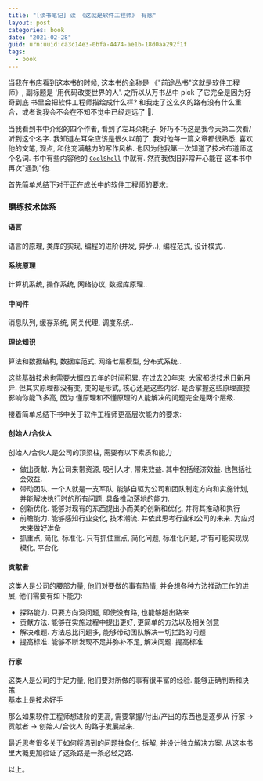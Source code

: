 ```yaml
---
title: "[读书笔记] 读 《这就是软件工程师》 有感"
layout: post
categories: book
date: "2021-02-28"
guid: urn:uuid:ca3c14e3-0bfa-4474-ae1b-18d0aa292f1f
tags:
  - book
---
```


当我在书店看到这本书的时候, 这本书的全称是 《"前途丛书"这就是软件工程师》, 副标题是 '用代码改变世界的人'. 之所以从万书丛中 pick 了它完全是因为好奇到底
书里会把软件工程师描绘成什么样? 和我走了这么久的路有没有什么重合，或者说我会不会在不知不觉中已经走远了 🌚.  

当我看到书中介绍的四个作者, 看到了左耳朵耗子. 好巧不巧这是我今天第二次看/听到这个名字. 我知道左耳朵应该是很久以前了, 我对他每一篇文章都很熟悉, 喜欢他的文笔, 观点,
和他充满魅力的写作风格. 也因为他我第一次知道了技术布道师这个名词. 书中有些内容他的 [`CoolShell`](https://coolshell.cn/) 中就有. 然而我依旧非常开心能在
这本书中再次"遇到"他.  

首先简单总结下对于正在成长中的软件工程师的要求:  
### 磨练技术体系  
#### 语言
语言的原理, 类库的实现, 编程的进阶(并发, 异步..), 编程范式, 设计模式..

#### 系统原理
计算机系统, 操作系统, 网络协议, 数据库原理..

#### 中间件
消息队列, 缓存系统, 网关代理, 调度系统..

#### 理论知识 
算法和数据结构, 数据库范式, 网络七层模型, 分布式系统..  

这些基础技术也需要大概四五年的时间积累. 在过去20年来, 大家都说技术日新月异. 但其实原理都没有变, 变的是形式, 核心还是这些内容. 是否掌握这些原理直接影响你能飞多高, 因为
懂原理和不懂原理的人能解决的问题完全是两个层级.  

接着简单总结下书中关于软件工程师更高层次能力的要求:  
#### 创始人/合伙人
创始人/合伙人是公司的顶梁柱, 需要有以下素质和能力  

* 做出贡献. 为公司来带资源, 吸引人才, 带来效益. 其中包括经济效益. 也包括社会效益.
* 带动团队. 一个人就是一支军队. 能够自驱为公司和团队制定方向和实施计划, 并能解决执行时的所有问题. 具备推动落地的能力.
* 创新优化. 能够对现有的东西提出小而美的创新和优化, 并将其推动和执行
* 前瞻能力. 能够感知行业变化, 技术潮流. 并依此思考行业和公司的未来. 为应对未来做好准备
* 抓重点, 简化, 标准化. 只有抓住重点, 简化问题, 标准化问题, 才有可能实现规模化, 平台化.

#### 贡献者
这类人是公司的腰部力量, 他们对要做的事有热情, 并会想各种方法推动工作的进展, 他们需要有如下能力:  

* 探路能力. 只要方向没问题, 即使没有路, 也能够趟出路来
* 贡献方法. 能够在实施过程中提出更好, 更简单的方法以及相关创意
* 解决难题. 方法总比问题多, 能够带动团队解决一切拦路的问题
* 提高标准. 能够不断发现不足并弥补不足, 解决问题. 提高标准

#### 行家
这类人是公司的手足力量, 他们要对所做的事有很丰富的经验. 能够正确判断和决策.   
基本上是技术好手  

那么如果软件工程师想进阶的更高, 需要掌握/付出/产出的东西也是逐步从 行家 -> 贡献者 -> 创始人/合伙人 的路子发展起来.  

最近思考很多关于如何将遇到的问题抽象化, 拆解, 并设计独立解决方案. 从这本书里大概更加验证了这条路是一条必经之路.  

以上。  
  

 
  



